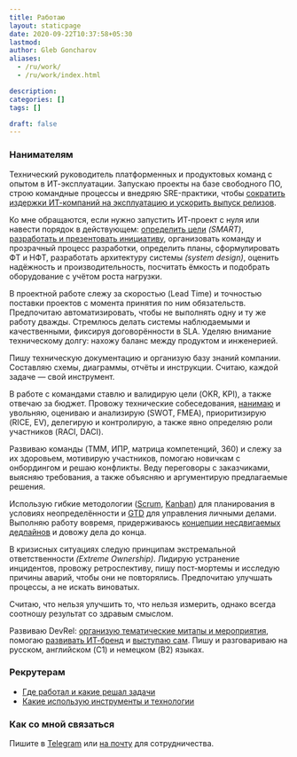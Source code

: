 ```yaml
---
title: Работаю
layout: staticpage
date: 2020-09-22T10:37:58+05:30
lastmod: 
author: Gleb Goncharov
aliases:
  - /ru/work/
  - /ru/work/index.html

description: 
categories: []
tags: []

draft: false
---
```


### Нанимателям

Технический руководитель платформенных и продуктовых команд с опытом в ИТ-эксплуатации. Запускаю проекты на базе свободного ПО, строю командные процессы и внедряю SRE-практики, чтобы [сократить издержки ИТ-компаний на эксплуатацию и ускорить выпуск релизов](https://cloud.google.com/blog/products/devops-sre/using-the-four-keys-to-measure-your-devops-performance).

Ко мне обращаются, если нужно запустить ИТ-проект с нуля или навести порядок в действующем: [определить цели](https://www.atlassian.com/blog/productivity/how-to-write-smart-goals) _(SMART)_, [разработать и презентовать инициативу](https://www.larksuite.com/en_us/blog/amazon-6-pager), организовать команду и прозрачный процесс разработки, определить планы, сформулировать ФТ и НФТ, разработать архитектуру системы _(system design)_, оценить надёжность и производительность, посчитать ёмкость и подобрать оборудование с учётом роста нагрузки.

В проектной работе слежу за скоростью (Lead Time) и точностью поставки проектов с момента принятия по ним обязательств. Предпочитаю автоматизировать, чтобы не выполнять одну и ту же работу дважды. Стремлюсь делать системы наблюдаемыми и качественными, фиксируя договорённости в SLA. Уделяю внимание техническому долгу: нахожу баланс между продуктом и инженерией. 

Пишу техническую документацию и организую базу знаний компании. Составляю схемы, диаграммы, отчёты и инструкции. Считаю, каждой задаче — свой инструмент.

В работе с командами ставлю и валидирую цели (OKR, KPI), а также отвечаю за бюджет. Провожу технические собеседования, [нанимаю](https://en.wikipedia.org/wiki/Topgrading) и увольняю, оцениваю и анализирую (SWOT, FMEA), приоритизирую (RICE, EV), делегирую и контролирую, а также явно определяю роли участников (RACI, DACI). 

Развиваю команды (TMM, ИПР, матрица компетенций, 360) и слежу за их здоровьем, мотивирую участников, помогаю новичкам с онбордингом и решаю конфликты. Веду переговоры с заказчиками, выясняю требования, а также объясняю и аргументирую предлагаемые решения.

Использую гибкие методологии ([Scrum](https://ru.wikipedia.org/wiki/Scrum), [Kanban](https://ru.wikipedia.org/wiki/Канбан)) для планирования в условиях неопределённости и [GTD](https://ru.wikipedia.org/wiki/Getting_Things_Done) для управления личными делами. Выполняю работу вовремя, придерживаюсь [концепции несдвигаемых дедлайнов](https://fff.works/blog/all/caterpillar-nails/) и довожу дела до конца. 

В кризисных ситуациях следую принципам экстремальной ответственности _(Extreme Ownership)_. Лидирую устранение инцидентов, провожу ретроспективу, пишу пост-мортемы и исследую причины аварий, чтобы они не повторялись. Предпочитаю улучшать процессы, а не искать виноватых.

Считаю, что нельзя улучшить то, что нельзя измерить, однако всегда соотношу результат со здравым смыслом.

Развиваю DevRel: [организую тематические митапы и мероприятия](https://architecturalkatas.ru), помогаю [развивать ИТ-бренд](https://en.wikipedia.org/wiki/Employee_value_proposition) и [выступаю сам](/ru/public-speaking/). Пишу и разговариваю на русском, английском (C1) и немецком (B2) языках.

### Рекрутерам

- [Где работал и какие решал задачи](/ru/work/career/)
- [Какие использую инструменты и технологии](/ru/work/buzzwords/)

### Как со мной связаться

Пишите в [Telegram](https://t.me/gongled) или [на почту](mailto:inbox@gongled.ru) для сотрудничества.
